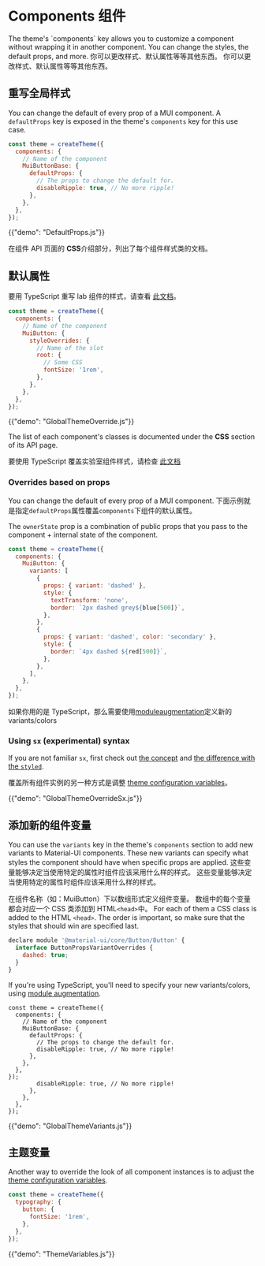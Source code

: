 # Components 组件

<p class="description">The theme's `components` key allows you to customize a component without wrapping it in another component. You can change the styles, the default props, and more. 你可以更改样式、默认属性等等其他东西。 你可以更改样式、默认属性等等其他东西。</p>

## 重写全局样式

You can change the default of every prop of a MUI component. A `defaultProps` key is exposed in the theme's `components` key for this use case.

```js
const theme = createTheme({
  components: {
    // Name of the component
    MuiButtonBase: {
      defaultProps: {
        // The props to change the default for.
        disableRipple: true, // No more ripple!
      },
    },
  },
});
```

{{"demo": "DefaultProps.js"}}

在组件 API 页面的 **CSS**介绍部分，列出了每个组件样式类的文档。

## 默认属性

要用 TypeScript 重写 lab 组件的样式，请查看 [此文档](/material-ui/about-the-lab/#typescript)。

```js
const theme = createTheme({
  components: {
    // Name of the component
    MuiButton: {
      styleOverrides: {
        // Name of the slot
        root: {
          // Some CSS
          fontSize: '1rem',
        },
      },
    },
  },
});
```

{{"demo": "GlobalThemeOverride.js"}}

The list of each component's classes is documented under the **CSS** section of its API page.

要使用 TypeScript 覆盖实验室组件样式，请检查 [此文档](/material-ui/about-the-lab/#typescript)

### Overrides based on props

You can change the default of every prop of a MUI component. 下面示例就是指定`defaultProps`属性覆盖`components`下组件的默认属性。

The `ownerState` prop is a combination of public props that you pass to the component + internal state of the component.

```js
const theme = createTheme({
  components: {
    MuiButton: {
      variants: [
        {
          props: { variant: 'dashed' },
          style: {
            textTransform: 'none',
            border: `2px dashed grey${blue[500]}`,
          },
        },
        {
          props: { variant: 'dashed', color: 'secondary' },
          style: {
            border: `4px dashed ${red[500]}`,
          },
        },
      ],
    },
  },
});
```

如果你用的是 TypeScript，那么需要使用[moduleaugmentation](https://www.typescriptlang.org/docs/handbook/declaration-merging.html#module-augmentation)定义新的 variants/colors

### Using `sx` (experimental) syntax

If you are not familiar `sx`, first check out [the concept](/system/the-sx-prop/) and [the difference with the `styled`](/system/styled/#difference-with-the-sx-prop).

覆盖所有组件实例的另一种方式是调整 [theme configuration variables](/material-ui/customization/theming/#theme-configuration-variables)。

{{"demo": "GlobalThemeOverrideSx.js"}}

## 添加新的组件变量

You can use the `variants` key in the theme's `components` section to add new variants to Material-UI components. These new variants can specify what styles the component should have when specific props are applied. 这些变量能够决定当使用特定的属性时组件应该采用什么样的样式。 这些变量能够决定当使用特定的属性时组件应该采用什么样的样式。

在组件名称（如：MuiButton）下以数组形式定义组件变量。 数组中的每个变量都会对应一个 CSS 类添加到 HTML`<head>`中。 For each of them a CSS class is added to the HTML `<head>`. The order is important, so make sure that the styles that should win are specified last.

```js
declare module '@material-ui/core/Button/Button' {
  interface ButtonPropsVariantOverrides {
    dashed: true;
  }
}
```

If you're using TypeScript, you'll need to specify your new variants/colors, using [module augmentation](https://www.typescriptlang.org/docs/handbook/declaration-merging.html#module-augmentation).

<!-- Tested with packages/mui-material/test/typescript/augmentation/themeComponents.spec.ts -->

```tsx
const theme = createTheme({
  components: {
    // Name of the component
    MuiButtonBase: {
      defaultProps: {
        // The props to change the default for.
        disableRipple: true, // No more ripple!
      },
    },
  },
});
        disableRipple: true, // No more ripple!
      },
    },
  },
});
```

{{"demo": "GlobalThemeVariants.js"}}

## 主题变量

Another way to override the look of all component instances is to adjust the [theme configuration variables](/material-ui/customization/theming/#theme-configuration-variables).

```js
const theme = createTheme({
  typography: {
    button: {
      fontSize: '1rem',
    },
  },
});
```

{{"demo": "ThemeVariables.js"}}
